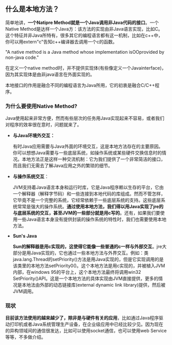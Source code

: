 ## 什么是本地方法？

简单地讲，**一个Natipre Method就是一个Java调用非Java代码的接口**。一个Native Method是达样一个Java方：该方法的实现由非Java语言实现，比如C。这个特征并非Java所特有，很多其它的编程语言都有这一机制，比如在c++中，你可以用extern"c"告知c++编译器去调用一个c的函数。

"A native method is a Java method whose implementation isOOprovided by non-java code."

在定义一个native method时，并不提供实现体(有些像定义一个Javainterface)，因为其实现体是由非java语言在外面实现的。

本地接口的作用是融合不同的编程语言为Java所用，它的初衷是融合C/C++程序。

### 为什么要使用Native Method?

Java使用起来非常方便，然而有些层次的任务用Java实现起来不容易，或者我们对程序的效率很在意时，问题就来了。

- **与Java环境外交互：**

  有时Java应用需要与Java外面的环境交互，这是本地方法存在的主要原因。你可以想想Java需要与一些底层系统，如操作系统或某些硬件交换信息时的情况。本地方法正是这样一种交流机制：它为我们提供了一个非常简洁的接口，而且我们无需去了解Java应用之外的繁琐的细节。

- **与操作系统交互**：

  JVM支持着Java语言本身和运行时库，它是Java程序赖以生存的平台，它由一个解释器（解释字节码）和一些连接到本地代码的库组成。然而不管怎样，它毕竟不是一个完整的系统，它经常依赖于一些底层系统的支持。这些底层系统常常是强大的操作系统。**通过使用本地方法，我们得以用Java实现了jre的与底层系统的交互，甚至JVM的一些部分就是用c写的**。还有，如果我们要使用一些Java语言本身没有提供封装的操作系统的特性时，我们也需要使用本地方法。

- **Sun's Java** 

  **Sun的解释器是用c实现的，这使得它能像一些普通的c一样与外部交互**。jre大部分是用Java实现的，它也通过一些本地方法与外界交互。例如：类java.lang.Thread的setPriority()方法是用Java实现的，但是它实现调用的是该类里的本地方法setPriority0()。这个本地方法是用c实现的，并被植入JVM内部，在windows 95的平台上，这个本地方法最终将调用win32 SetPriority()API。这是一个本地方法的具体实现由JVM直接提供，更多的情况是本地法由外部的动态链接库(external dynamic link library)提供，然后被JVM调用。


### 现状

**目前该方法使用的越来越少了，除非是与硬件有关的应用**，比如通过Java程序驱动打印机或者Java系统管理生产设备，在企业级应用中已经比较少见。因为现在的异构领域间的通信很发达，比如可以使用socket通信，也可以使用web Service等等，不多做介绍。